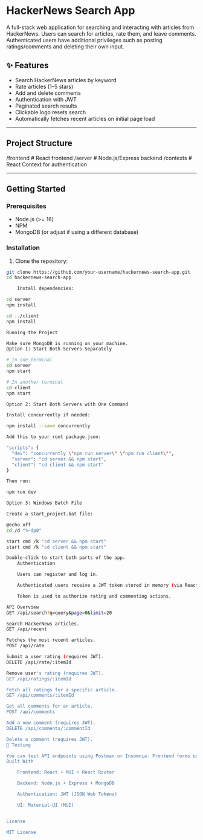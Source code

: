 # HackerNews Search App

A full-stack web application for searching and interacting with articles from HackerNews. Users can search for articles, rate them, and leave comments. Authenticated users have additional privileges such as posting ratings/comments and deleting their own input.

## ✨ Features

- Search HackerNews articles by keyword
- Rate articles (1–5 stars)
- Add and delete comments
- Authentication with JWT
- Paginated search results
- Clickable logo resets search
- Automatically fetches recent articles on initial page load

---

## Project Structure

/frontend # React frontend
/server # Node.js/Express backend
/contexts # React Context for authentication


---

## Getting Started

### Prerequisites

- Node.js (>= 16)
- NPM
- MongoDB (or adjust if using a different database)

### Installation

1. Clone the repository:

```bash
git clone https://github.com/your-username/hackernews-search-app.git
cd hackernews-search-app

    Install dependencies:

cd server
npm install

cd ../client
npm install

Running the Project

Make sure MongoDB is running on your machine.
Option 1: Start Both Servers Separately

# In one terminal
cd server
npm start

# In another terminal
cd client
npm start

Option 2: Start Both Servers with One Command

Install concurrently if needed:

npm install --save concurrently

Add this to your root package.json:

"scripts": {
  "dev": "concurrently \"npm run server\" \"npm run client\"",
  "server": "cd server && npm start",
  "client": "cd client && npm start"
}

Then run:

npm run dev

Option 3: Windows Batch File

Create a start_project.bat file:

@echo off
cd /d "%~dp0"

start cmd /k "cd server && npm start"
start cmd /k "cd client && npm start"

Double-click to start both parts of the app.
    Authentication

    Users can register and log in.

    Authenticated users receive a JWT token stored in memory (via React Context).

    Token is used to authorize rating and commenting actions.

API Overview
GET /api/search?q=query&page=0&limit=20

Search HackerNews articles.
GET /api/recent

Fetches the most recent articles.
POST /api/rate

Submit a user rating (requires JWT).
DELETE /api/rate/:itemId

Remove user's rating (requires JWT).
GET /api/ratings/:itemId

Fetch all ratings for a specific article.
GET /api/comments/:itemId

Get all comments for an article.
POST /api/comments

Add a new comment (requires JWT).
DELETE /api/comments/:commentId

Delete a comment (requires JWT).
🧪 Testing

You can test API endpoints using Postman or Insomnia. Frontend forms use these endpoints under the hood with error handling and real-time updates.
Built With

    Frontend: React + MUI + React Router

    Backend: Node.js + Express + MongoDB

    Authentication: JWT (JSON Web Tokens)

    UI: Material-UI (MUI)


License

MIT License
